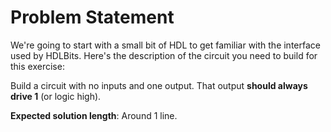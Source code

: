 # Problem Statement
We're going to start with a small bit of HDL to get familiar with the interface used by HDLBits. Here's the description of the circuit you need to build for this exercise:

Build a circuit with no inputs and one output. That output **should always drive 1** (or logic high).


**Expected solution length**: Around 1 line.
